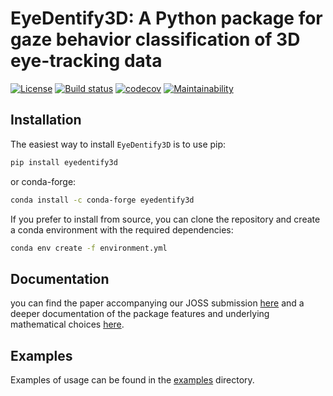 # EyeDentify3D: A Python package for gaze behavior classification of 3D eye-tracking data

<a href="https://opensource.org/licenses/MIT"><img src="https://img.shields.io/badge/license-MIT-success" alt="License"/></a>
[![Build status](https://github.com/EveCharbie/EyeDentify3d/actions/workflows/run_tests.yml/badge.svg)](https://github.com/EveCharbie/EyeDentify3d/actions)
[![codecov](https://codecov.io/gh/EveCharbie/EyeDentify3d/graph/badge.svg?token=BP4B2TCZXI)](https://codecov.io/gh/EveCharbie/EyeDentify3d)
[![Maintainability](https://qlty.sh/gh/EveCharbie/projects/EyeDentify3d/maintainability.svg)](https://qlty.sh/gh/EveCharbie/projects/EyeDentify3d)

## Installation
The easiest way to install `EyeDentify3D` is to use pip:
```bash
pip install eyedentify3d
```
or conda-forge:
```bash
conda install -c conda-forge eyedentify3d
```

If you prefer to install from source, you can clone the repository and create a conda environment with the required dependencies:
```bash
conda env create -f environment.yml
```

## Documentation
you can find the paper accompanying our JOSS submission [here](paper/paper.pdf) and a deeper documentation of the 
package features and underlying mathematical choices [here](https://evecharbie.github.io/EyeDentify3d).

## Examples
Examples of usage can be found in the [examples](examples/) directory.

